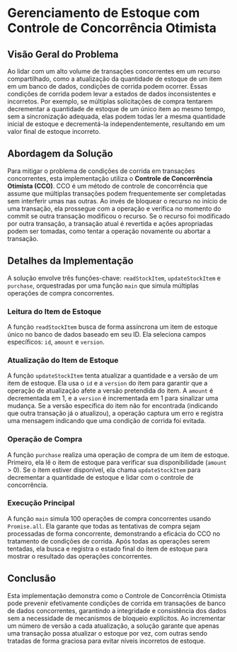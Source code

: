 # Gerenciamento de Estoque com Controle de Concorrência Otimista

## Visão Geral do Problema

Ao lidar com um alto volume de transações concorrentes em um recurso compartilhado, como a atualização da quantidade de estoque de um item em um banco de dados, condições de corrida podem ocorrer. Essas condições de corrida podem levar a estados de dados inconsistentes e incorretos. Por exemplo, se múltiplas solicitações de compra tentarem decrementar a quantidade de estoque de um único item ao mesmo tempo, sem a sincronização adequada, elas podem todas ler a mesma quantidade inicial de estoque e decrementá-la independentemente, resultando em um valor final de estoque incorreto.

## Abordagem da Solução

Para mitigar o problema de condições de corrida em transações concorrentes, esta implementação utiliza o **Controle de Concorrência Otimista (CCO)**. CCO é um método de controle de concorrência que assume que múltiplas transações podem frequentemente ser completadas sem interferir umas nas outras. Ao invés de bloquear o recurso no início de uma transação, ela prossegue com a operação e verifica no momento do commit se outra transação modificou o recurso. Se o recurso foi modificado por outra transação, a transação atual é revertida e ações apropriadas podem ser tomadas, como tentar a operação novamente ou abortar a transação.

## Detalhes da Implementação

A solução envolve três funções-chave: `readStockItem`, `updateStockItem` e `purchase`, orquestradas por uma função `main` que simula múltiplas operações de compra concorrentes.

### Leitura do Item de Estoque

A função `readStockItem` busca de forma assíncrona um item de estoque único no banco de dados baseado em seu ID. Ela seleciona campos específicos: `id`, `amount` e `version`.

### Atualização do Item de Estoque

A função `updateStockItem` tenta atualizar a quantidade e a versão de um item de estoque. Ela usa o `id` e a `version` do item para garantir que a operação de atualização afete a versão pretendida do item. A `amount` é decrementada em 1, e a `version` é incrementada em 1 para sinalizar uma mudança. Se a versão específica do item não for encontrada (indicando que outra transação já o atualizou), a operação captura um erro e registra uma mensagem indicando que uma condição de corrida foi evitada.

### Operação de Compra

A função `purchase` realiza uma operação de compra de um item de estoque. Primeiro, ela lê o item de estoque para verificar sua disponibilidade (`amount` > 0). Se o item estiver disponível, ela chama `updateStockItem` para decrementar a quantidade de estoque e lidar com o controle de concorrência.

### Execução Principal

A função `main` simula 100 operações de compra concorrentes usando `Promise.all`. Ela garante que todas as tentativas de compra sejam processadas de forma concorrente, demonstrando a eficácia do CCO no tratamento de condições de corrida. Após todas as operações serem tentadas, ela busca e registra o estado final do item de estoque para mostrar o resultado das operações concorrentes.

## Conclusão

Esta implementação demonstra como o Controle de Concorrência Otimista pode prevenir efetivamente condições de corrida em transações de banco de dados concorrentes, garantindo a integridade e consistência dos dados sem a necessidade de mecanismos de bloqueio explícitos. Ao incrementar um número de versão a cada atualização, a solução garante que apenas uma transação possa atualizar o estoque por vez, com outras sendo tratadas de forma graciosa para evitar níveis incorretos de estoque.